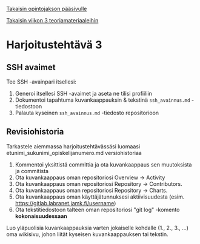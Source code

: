[Takaisin opintojakson pääsivulle](README.md)

[Takaisin viikon 3 teoriamateriaaleihin](src/vko/vko03.md)

# Harjoitustehtävä 3

## SSH avaimet

Tee SSH -avainpari itsellesi:
1. Generoi itsellesi SSH -avaimet ja aseta ne tilisi profiiliin
2. Dokumentoi tapahtuma kuvankaappauksin & tekstinä `ssh_avainnus.md` -tiedostoon
3. Palauta kyseinen `ssh_avainnus.md` -tiedosto repositorioon

## Revisiohistoria

Tarkastele aiemmassa harjoitustehtävässäsi luomaasi etunimi_sukunimi_opiskelijanumero.md versiohistoriaa
1. Kommentoi yksittistä committia ja ota kuvankaappaus sen muutoksista ja commitista
2. Ota kuvankaappaus oman repositoriosi Overview -> Activity
3. Ota kuvankaappaus oman repositoriosi Repository -> Contributors.
4. Ota kuvankaappaus oman repositoriosi Repository -> Charts.
5. Ota kuvankaappaus oman käyttäjätunnuksesi aktiivisuudesta (esim. https://gitlab.labranet.jamk.fi/username)
6. Ota tekstitiedostoon talteen oman repositoriosi "git log" -komento **kokonaisuudessaan**

Luo yläpuolisia kuvankaappauksia varten jokaiselle kohdalle (1., 2., 3., ...) oma wikisivu, johon liität kyseisen kuvankaappauksen tai tekstin.
 